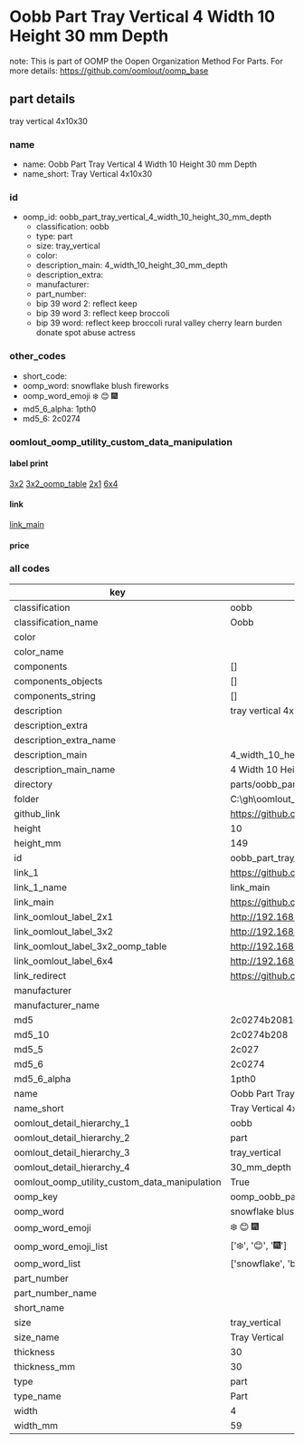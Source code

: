 # Oobb Part Tray Vertical 4 Width 10 Height 30 mm Depth  

note: This is part of OOMP the Oopen Organization Method For Parts. For more details: https://github.com/oomlout/oomp_base

##  part details
  



tray vertical 4x10x30



### name
* name: Oobb Part Tray Vertical 4 Width 10 Height 30 mm Depth
* name_short: Tray Vertical 4x10x30 
### id
* oomp_id: oobb_part_tray_vertical_4_width_10_height_30_mm_depth
  * classification: oobb
  * type: part
  * size: tray_vertical
  * color: 
  * description_main: 4_width_10_height_30_mm_depth
  * description_extra: 
  * manufacturer: 
  * part_number: 
  * bip 39 word 2: reflect keep
  * bip 39 word 3: reflect keep broccoli
  * bip 39 word: reflect keep broccoli rural valley cherry learn burden donate spot abuse actress

### other_codes
* short_code: 
* oomp_word: snowflake blush fireworks
* oomp_word_emoji :snowflake: :blush: :fireworks:
* md5_6_alpha: 1pth0
* md5_6: 2c0274






### oomlout_oomp_utility_custom_data_manipulation
#### label print
[3x2](http://192.168.1.245:1112/?label=oomp%201pth0)
[3x2_oomp_table](http://192.168.1.108:1112/?label=oomp%201pth0)
[2x1](http://192.168.1.242:1112/?label=oomp%201pth0)
[6x4](http://192.168.1.55:1112/?label=oomp%201pth0)    

#### link

[link_main](https://github.com/oomlout/oomlout_oobb_version_4_generated_parts/tree/main/navigation_oomp/oobb/part/tray_vertical/4_width_10_height_30_mm_depth/part)                              

#### price







### all codes 
| key | value |  
| --- | --- |  
| classification | oobb |  
| classification_name | Oobb |  
| color |  |  
| color_name |  |  
| components | [] |  
| components_objects | [] |  
| components_string | [] |  
| description | tray vertical 4x10x30 |  
| description_extra |  |  
| description_extra_name |  |  
| description_main | 4_width_10_height_30_mm_depth |  
| description_main_name | 4 Width 10 Height 30 mm Depth |  
| directory | parts/oobb_part_tray_vertical_4_width_10_height_30_mm_depth |  
| folder | C:\gh\oomlout_oobb_version_4_generated_parts\parts\oobb_part_tray_vertical_4_width_10_height_30_mm_depth |  
| github_link | https://github.com/oomlout/oomlout_oomp_part_src/tree/main/parts/oobb_part_tray_vertical_4_width_10_height_30_mm_depth |  
| height | 10 |  
| height_mm | 149 |  
| id | oobb_part_tray_vertical_4_width_10_height_30_mm_depth |  
| link_1 | https://github.com/oomlout/oomlout_oobb_version_4_generated_parts/tree/main/navigation_oomp/oobb/part/tray_vertical/4_width_10_height_30_mm_depth/part |  
| link_1_name | link_main |  
| link_main | https://github.com/oomlout/oomlout_oobb_version_4_generated_parts/tree/main/navigation_oomp/oobb/part/tray_vertical/4_width_10_height_30_mm_depth/part |  
| link_oomlout_label_2x1 | http://192.168.1.242:1112/?label=oomp%201pth0 |  
| link_oomlout_label_3x2 | http://192.168.1.245:1112/?label=oomp%201pth0 |  
| link_oomlout_label_3x2_oomp_table | http://192.168.1.108:1112/?label=oomp%201pth0 |  
| link_oomlout_label_6x4 | http://192.168.1.55:1112/?label=oomp%201pth0 |  
| link_redirect | https://github.com/oomlout/oomlout_oobb_version_4_generated_parts/tree/main/parts/oobb_tray_vertical_04_10_30 |  
| manufacturer |  |  
| manufacturer_name |  |  
| md5 | 2c0274b2081e8fd89df87bd838de75a1 |  
| md5_10 | 2c0274b208 |  
| md5_5 | 2c027 |  
| md5_6 | 2c0274 |  
| md5_6_alpha | 1pth0 |  
| name | Oobb Part Tray Vertical 4 Width 10 Height 30 mm Depth |  
| name_short | Tray Vertical 4x10x30  |  
| oomlout_detail_hierarchy_1 | oobb |  
| oomlout_detail_hierarchy_2 | part |  
| oomlout_detail_hierarchy_3 | tray_vertical |  
| oomlout_detail_hierarchy_4 | 30_mm_depth |  
| oomlout_oomp_utility_custom_data_manipulation | True |  
| oomp_key | oomp_oobb_part_tray_vertical_4_width_10_height_30_mm_depth |  
| oomp_word | snowflake blush fireworks |  
| oomp_word_emoji | :snowflake: :blush: :fireworks: |  
| oomp_word_emoji_list | [':snowflake:', ':blush:', ':fireworks:'] |  
| oomp_word_list | ['snowflake', 'blush', 'fireworks'] |  
| part_number |  |  
| part_number_name |  |  
| short_name |  |  
| size | tray_vertical |  
| size_name | Tray Vertical |  
| thickness | 30 |  
| thickness_mm | 30 |  
| type | part |  
| type_name | Part |  
| width | 4 |  
| width_mm | 59 |  
